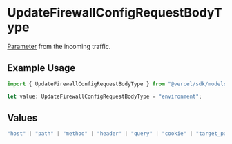 # UpdateFirewallConfigRequestBodyType

[Parameter](https://vercel.com/docs/security/vercel-waf/rule-configuration#parameters) from the incoming traffic.

## Example Usage

```typescript
import { UpdateFirewallConfigRequestBodyType } from "@vercel/sdk/models/updatefirewallconfigop.js";

let value: UpdateFirewallConfigRequestBodyType = "environment";
```

## Values

```typescript
"host" | "path" | "method" | "header" | "query" | "cookie" | "target_path" | "raw_path" | "ip_address" | "region" | "protocol" | "scheme" | "environment" | "user_agent" | "geo_continent" | "geo_country" | "geo_country_region" | "geo_city" | "geo_as_number" | "ja4_digest" | "ja3_digest" | "rate_limit_api_id"
```